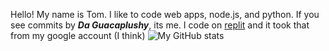 Hello! My name is Tom. I like to code web apps, node.js, and python.
If you see commits by ***Da Guacaplushy***, its me. I code on [replit](https://repl.it) and it took that from my google account (I think)
![My GitHub stats](https://github-readme-stats.vercel.app/api?username=guacaplushy)
